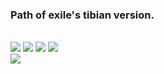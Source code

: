 <p align="center">
<h3> Path of exile's tibian version.</h3><br>
 
  <img src="https://img.shields.io/github/last-commit/krossom/PathfOfTibia.svg">
 <img src="https://img.shields.io/github/issues/Krossom/PathfOfTibia.svg">
 <img src="https://img.shields.io/github/license/Krossom/PathfOfTibia.svg">
 <img src="https://img.shields.io/github/stars/Krossom/PathfOfTibia.svg">
 <br>
<img src="https://scontent.fscl15-1.fna.fbcdn.net/v/t1.0-9/61052832_666784957100009_4460592470568206336_n.png?_nc_cat=102&_nc_ht=scontent.fscl15-1.fna&oh=7356f2731427245342e03b329552f090&oe=5D61503F">


</p>
 
